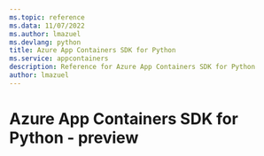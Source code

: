 ```yaml
---
ms.topic: reference
ms.data: 11/07/2022
ms.author: lmazuel
ms.devlang: python
title: Azure App Containers SDK for Python
ms.service: appcontainers
description: Reference for Azure App Containers SDK for Python
author: lmazuel
---
```

# Azure App Containers SDK for Python - preview